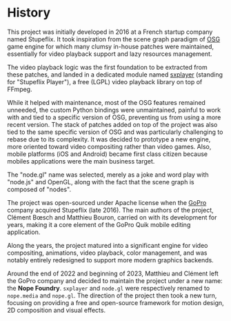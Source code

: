 # History

This project was initially developed in 2016 at a French startup company named
Stupeflix. It took inspiration from the scene graph paradigm of [OSG] game
engine for which many clumsy in-house patches were maintained, essentially for
video playback support and lazy resources management.

The video playback logic was the first foundation to be extracted from these
patches, and landed in a dedicated module named [sxplayer] (standing for
"Stupeflix Player"), a free (LGPL) video playback library on top of FFmpeg.

While it helped with maintenance, most of the OSG features remained unneeded,
the custom Python bindings were unmaintained, painful to work with and tied to
a specific version of OSG, preventing us from using a more recent version. The
stack of patches added on top of the project was also tied to the same specific
version of OSG and was particularly challenging to rebase due to its complexity.
It was decided to prototype a new engine, more oriented toward video compositing
rather than video games. Also, mobile platforms (iOS and Android) became first
class citizen because mobiles applications were the main business target.

The "node.gl" name was selected, merely as a joke and word play with "node.js"
and OpenGL, along with the fact that the scene graph is composed of "nodes".

The project was open-sourced under Apache license when the [GoPro] company
acquired Stupeflix (late 2016). The main authors of the project, Clément Bœsch
and Matthieu Bouron, carried on with its development for years, making it a core
element of the GoPro Quik mobile editing application.

Along the years, the project matured into a significant engine for video
compositing, animations, video playback, color management, and was notably
entirely redesigned to support more modern graphics backends.

Around the end of 2022 and beginning of 2023, Matthieu and Clément left the
GoPro company and decided to maintain the project under a new name: the **Nope
Foundry**. `sxplayer` and `node.gl` were respectively renamed to `nope.media`
and `nope.gl`. The direction of the project then took a new turn, focusing on
providing a free and open-source framework for motion design, 2D composition
and visual effects.

[OSG]: https://www.openscenegraph.com "Open Scene Graph"
[sxplayer]: https://github.com/gopro/sxplayer "sxplayer"
[GoPro]: https://gopro.com "GoPro"
